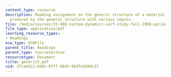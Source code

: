 ```yaml
---
content_type: resource
description: Reading assignment on the generic structure of a material delay and behaviors
  produced by the generic structure with various inputs.
file: /media/courses/15-988-system-dynamics-self-study-fall-1998-spring-1999/dfcae521bb8c0fff084205dfe109dc57_generic5.pdf
file_type: application/pdf
learning_resource_types:
- Readings
ocw_type: OCWFile
parent_title: Readings
parent_type: CourseSection
resourcetype: Document
title: generic5.pdf
uid: dfcae521-bb8c-0fff-0842-05dfe109dc57
---
```

